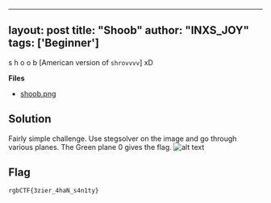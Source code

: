 


---
layout: post
title: "Shoob"
author: "INXS_JOY"
tags: ['Beginner']
---

s h o o b [American version of ```shrovvvv```] xD

**Files**
- [shoob.png]({{site.baseurl}}/assets/Shoob/shoob_question.png)

## Solution
Fairly simple challenge. Use stegsolver on the image and go through various planes. The Green plane 0 gives the flag. 
![alt text]({{site.baseurl}}/assets/Shoob/shoob.png)

## Flag
```
rgbCTF{3zier_4haN_s4n1ty}
```
